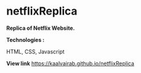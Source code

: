 # netflixReplica
<b>Replica of Netflix Website.</b>

<b>Technologies :</b>

HTML, CSS, Javascript

<b>View link</b> https://kaalvairab.github.io/netflixReplica
